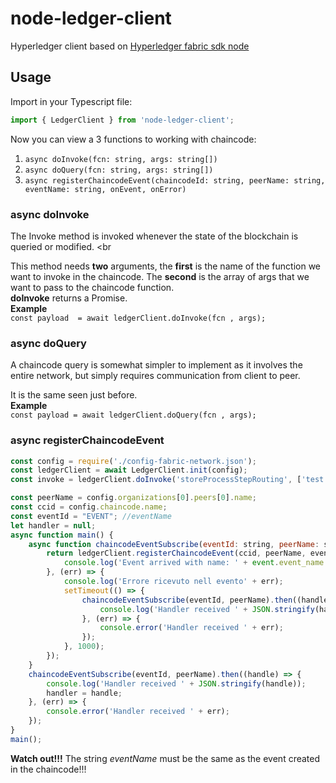 # node-ledger-client

Hyperledger client based on [Hyperledger fabric sdk node](https://fabric-sdk-node.github.io/)

## Usage
Import in your Typescript file:<br/>
```javascript
import { LedgerClient } from 'node-ledger-client';
```

Now you can view a 3 functions to working with chaincode: <br>
  1. ```async doInvoke(fcn: string, args: string[])```
  2. ```async doQuery(fcn: string, args: string[])``` 
  3. ```async registerChaincodeEvent(chaincodeId: string, peerName: string, eventName: string, onEvent, onError)```
  
### async doInvoke
The Invoke method is invoked whenever the state of the blockchain is queried or modified. <br
   
This method needs **two** arguments, the **first** is the name of the function we want to invoke in the chaincode. The **second** is the array of args that we want to pass to the chaincode function. <br>
**doInvoke** returns a Promise. <br>
**Example** <br>
`const payload  = await ledgerClient.doInvoke(fcn , args);` <br>


### async doQuery
A chaincode query is somewhat simpler to implement as it involves the entire network, but simply requires communication from client to peer. <br>
   
It is the same seen just before.<br>
**Example** <br>
`const payload = await ledgerClient.doQuery(fcn , args);` <br>

### async registerChaincodeEvent

```javascript
const config = require('./config-fabric-network.json');
const ledgerClient = await LedgerClient.init(config); 
const invoke = ledgerClient.doInvoke('storeProcessStepRouting', ['test']);

const peerName = config.organizations[0].peers[0].name;
const ccid = config.chaincode.name;
const eventId = "EVENT"; //eventName
let handler = null;
async function main() {
    async function chaincodeEventSubscribe(eventId: string, peerName: string) {
        return ledgerClient.registerChaincodeEvent(ccid, peerName, eventId, (event) => {
            console.log('Event arrived with name: ' + event.event_name + ' and with payload ' + Buffer.from(event.payload));
        }, (err) => {
            console.log('Errore ricevuto nell evento' + err);
            setTimeout(() => {
                chaincodeEventSubscribe(eventId, peerName).then((handler) => {
                    console.log('Handler received ' + JSON.stringify(handler));
                }, (err) => {
                    console.error('Handler received ' + err);
                });
            }, 1000);
        });
    }
    chaincodeEventSubscribe(eventId, peerName).then((handle) => {
        console.log('Handler received ' + JSON.stringify(handle));
        handler = handle;
    }, (err) => {
        console.error('Handler received ' + err);
    });
}
main();
```

**Watch out!!!** The string *eventName* must be the same as the event created in the chaincode!!!
 
 


    

